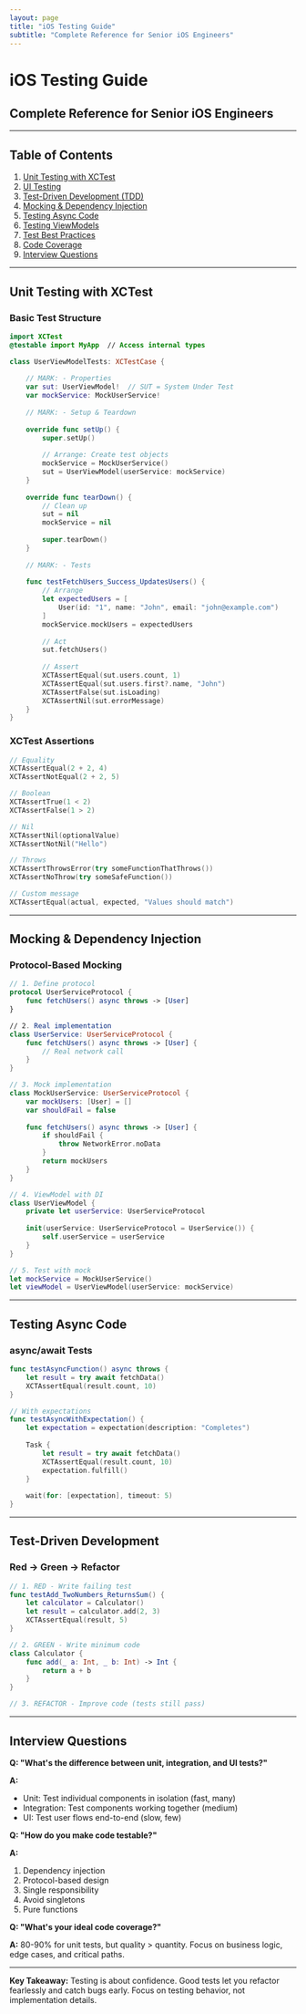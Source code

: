 ```yaml
---
layout: page
title: "iOS Testing Guide"
subtitle: "Complete Reference for Senior iOS Engineers"
---
```


# iOS Testing Guide
## Complete Reference for Senior iOS Engineers

---

## Table of Contents
1. [Unit Testing with XCTest](#unit-testing-with-xctest)
2. [UI Testing](#ui-testing)
3. [Test-Driven Development (TDD)](#test-driven-development-tdd)
4. [Mocking & Dependency Injection](#mocking--dependency-injection)
5. [Testing Async Code](#testing-async-code)
6. [Testing ViewModels](#testing-viewmodels)
7. [Test Best Practices](#test-best-practices)
8. [Code Coverage](#code-coverage)
9. [Interview Questions](#interview-questions)

---

## Unit Testing with XCTest

### Basic Test Structure

```swift
import XCTest
@testable import MyApp  // Access internal types

class UserViewModelTests: XCTestCase {
    
    // MARK: - Properties
    var sut: UserViewModel!  // SUT = System Under Test
    var mockService: MockUserService!
    
    // MARK: - Setup & Teardown
    
    override func setUp() {
        super.setUp()
        
        // Arrange: Create test objects
        mockService = MockUserService()
        sut = UserViewModel(userService: mockService)
    }
    
    override func tearDown() {
        // Clean up
        sut = nil
        mockService = nil
        
        super.tearDown()
    }
    
    // MARK: - Tests
    
    func testFetchUsers_Success_UpdatesUsers() {
        // Arrange
        let expectedUsers = [
            User(id: "1", name: "John", email: "john@example.com")
        ]
        mockService.mockUsers = expectedUsers
        
        // Act
        sut.fetchUsers()
        
        // Assert
        XCTAssertEqual(sut.users.count, 1)
        XCTAssertEqual(sut.users.first?.name, "John")
        XCTAssertFalse(sut.isLoading)
        XCTAssertNil(sut.errorMessage)
    }
}
```

### XCTest Assertions

```swift
// Equality
XCTAssertEqual(2 + 2, 4)
XCTAssertNotEqual(2 + 2, 5)

// Boolean
XCTAssertTrue(1 < 2)
XCTAssertFalse(1 > 2)

// Nil
XCTAssertNil(optionalValue)
XCTAssertNotNil("Hello")

// Throws
XCTAssertThrowsError(try someFunctionThatThrows())
XCTAssertNoThrow(try someSafeFunction())

// Custom message
XCTAssertEqual(actual, expected, "Values should match")
```

---

## Mocking & Dependency Injection

### Protocol-Based Mocking

```swift
// 1. Define protocol
protocol UserServiceProtocol {
    func fetchUsers() async throws -> [User]
}

// 2. Real implementation
class UserService: UserServiceProtocol {
    func fetchUsers() async throws -> [User] {
        // Real network call
    }
}

// 3. Mock implementation
class MockUserService: UserServiceProtocol {
    var mockUsers: [User] = []
    var shouldFail = false
    
    func fetchUsers() async throws -> [User] {
        if shouldFail {
            throw NetworkError.noData
        }
        return mockUsers
    }
}

// 4. ViewModel with DI
class UserViewModel {
    private let userService: UserServiceProtocol
    
    init(userService: UserServiceProtocol = UserService()) {
        self.userService = userService
    }
}

// 5. Test with mock
let mockService = MockUserService()
let viewModel = UserViewModel(userService: mockService)
```

---

## Testing Async Code

### async/await Tests

```swift
func testAsyncFunction() async throws {
    let result = try await fetchData()
    XCTAssertEqual(result.count, 10)
}

// With expectations
func testAsyncWithExpectation() {
    let expectation = expectation(description: "Completes")
    
    Task {
        let result = try await fetchData()
        XCTAssertEqual(result.count, 10)
        expectation.fulfill()
    }
    
    wait(for: [expectation], timeout: 5)
}
```

---

## Test-Driven Development

### Red → Green → Refactor

```swift
// 1. RED - Write failing test
func testAdd_TwoNumbers_ReturnsSum() {
    let calculator = Calculator()
    let result = calculator.add(2, 3)
    XCTAssertEqual(result, 5)
}

// 2. GREEN - Write minimum code
class Calculator {
    func add(_ a: Int, _ b: Int) -> Int {
        return a + b
    }
}

// 3. REFACTOR - Improve code (tests still pass)
```

---

## Interview Questions

**Q: "What's the difference between unit, integration, and UI tests?"**

**A:** 
- Unit: Test individual components in isolation (fast, many)
- Integration: Test components working together (medium)
- UI: Test user flows end-to-end (slow, few)

**Q: "How do you make code testable?"**

**A:**
1. Dependency injection
2. Protocol-based design
3. Single responsibility
4. Avoid singletons
5. Pure functions

**Q: "What's your ideal code coverage?"**

**A:** 80-90% for unit tests, but quality > quantity. Focus on business logic, edge cases, and critical paths.

---

**Key Takeaway:** Testing is about confidence. Good tests let you refactor fearlessly and catch bugs early. Focus on testing behavior, not implementation details.
